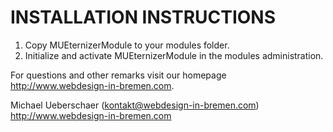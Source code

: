# INSTALLATION INSTRUCTIONS

1) Copy MUEternizerModule to your modules folder.
2) Initialize and activate MUEternizerModule in the modules administration.

For questions and other remarks visit our homepage http://www.webdesign-in-bremen.com.

Michael Ueberschaer (kontakt@webdesign-in-bremen.com)
http://www.webdesign-in-bremen.com
